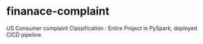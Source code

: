# finanace-complaint
US Consumer complaint Classification : Entire Project in PySpark, deployed CICD pipeline
